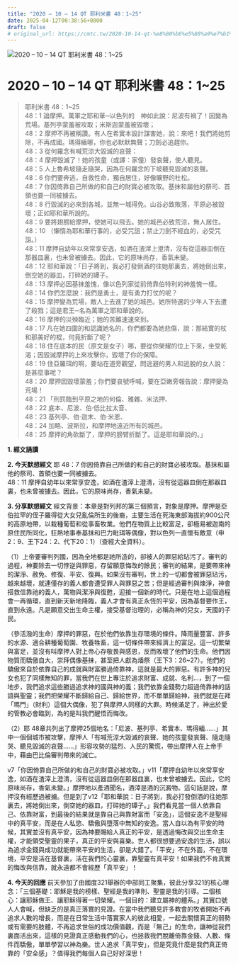 ```yaml
---
title: "2020 – 10 – 14 QT 耶利米書 48：1~25"
date: 2025-04-12T00:38:56+0800
draft: false
# original_url: https://cmtc.tw/2020-10-14-qt-%e8%80%b6%e5%88%a9%e7%b1%b3%e6%9b%b8-48%ef%bc%9a125
---
```


![2020 – 10 – 14 QT 耶利米書 48：1\~25](/images/qt.jpg   "2020 – 10 – 14 QT 耶利米書 48：1\~25")

# 2020 – 10 – 14 QT 耶利米書 48：1\~25

> 耶利米書 48：1\~25  
> 48：1 論摩押。萬軍之耶和華─以色列的　神如此說：尼波有禍了！因變為荒場。基列亭蒙羞被攻取；米斯迦蒙羞被毀壞；  
> 48：2 摩押不再被稱讚。有人在希實本設計謀害她，說：來吧！我們將她剪除，不再成國。瑪得緬哪，你也必默默無聲；刀劍必追趕你。  
> 48：3 從何羅念有喊荒涼大毀滅的哀聲：  
> 48：4 摩押毀滅了！她的孩童（或譯：家僮）發哀聲，使人聽見。  
> 48：5 人上魯希坡隨走隨哭，因為在何羅念的下坡聽見毀滅的哀聲。  
> 48：6 你們要奔逃，自救性命，獨自居住，好像曠野的杜松。  
> 48：7 你因倚靠自己所做的和自己的財寶必被攻取。基抹和屬他的祭司、首領也要一同被擄去。  
> 48：8 行毀滅的必來到各城，並無一城得免。山谷必致敗落，平原必被毀壞；正如耶和華所說的。  
> 48：9 要將翅膀給摩押，使她可以飛去。她的城邑必致荒涼，無人居住。  
> 48：10 （懶惰為耶和華行事的，必受咒詛；禁止刀劍不經血的，必受咒詛。）  
> 48：11 摩押自幼年以來常享安逸，如酒在渣滓上澄清，沒有從這器皿倒在那器皿裏，也未曾被擄去。因此，它的原味尚存，香氣未變。  
> 48：12 耶和華說：「日子將到，我必打發倒酒的往她那裏去，將她倒出來，倒空她的器皿，打碎她的罈子。  
> 48：13 摩押必因基抹羞愧，像以色列家從前倚靠伯特利的神羞愧一樣。  
> 48：14 你們怎麼說：我們是勇士，是有勇力打仗的呢？  
> 48：15 摩押變為荒場，敵人上去進了她的城邑。她所特選的少年人下去遭了殺戮；這是君王─名為萬軍之耶和華說的。  
> 48：16 摩押的災殃臨近；她的苦難速速來到。  
> 48：17 凡在她四圍的和認識她名的，你們都要為她悲傷，說：那結實的杖和那美好的棍，何竟折斷了呢？  
> 48：18 住在底本的民（原文是女子）哪，要從你榮耀的位上下來，坐受乾渴；因毀滅摩押的上來攻擊你，毀壞了你的保障。  
> 48：19 住亞羅珥的啊，要站在道旁觀望，問逃避的男人和逃脫的女人說：是甚麼事呢？  
> 48：20 摩押因毀壞蒙羞；你們要哀號呼喊，要在亞嫩旁報告說：摩押變為荒場！  
> 48：21 「刑罰臨到平原之地的何倫、雅雜、米法押、  
> 48：22 底本、尼波、伯‧低比拉太音、  
> 48：23 基列亭、伯‧迦末、伯‧米恩、  
> 48：24 加略、波斯拉，和摩押地遠近所有的城邑。  
> 48：25 摩押的角砍斷了，摩押的膀臂折斷了。這是耶和華說的。」

**1. 經文誦讀**

**2.  今天默想經文**
耶 48：7 你因倚靠自己所做的和自己的財寶必被攻取。基抹和屬他的祭司、首領也要一同被擄去。  
48：11 摩押自幼年以來常享安逸，如酒在渣滓上澄清，沒有從這器皿倒在那器皿裏，也未曾被擄去。因此，它的原味尚存，香氣未變。

**3. 分享默想經文**
經文背景：本章是對列邦的第三個預言，對象是摩押。摩押是亞伯拉罕的侄子羅得從大女兒亂倫所生的後裔，主要生活在死海東部海拔約900公尺的高原地帶，以栽種葡萄和從事畜牧業。他們在物質上比較富足，卻極易被迦南的原住民所同化，狂熱地事奉基抹和巴力毗珥等偶像，對以色列一直懷有敵意（申2：9、王下24：2、代下20：1）（查經大全資料）。

（1）上帝要審判列國，因為全地都是祂所造的，卻被人的罪惡給玷污了。審判的過程，神要除去一切悖逆與罪惡，存留願意悔改的餘民；審判的結果，是要帶來神的潔淨、赦免、修復、平安、復興。如果沒有審判，世上的一切都會被罪惡玷污，越來越壞，就連僅存的義人都會遭受罪人與罪惡之苦；但是經過審判與煉淨，神會搭救信靠祂的義人，萬物與潔淨與復甦，迎接一個新的時代。只是在地上這個過程會一再循環，直到新天新地降臨，義人才會有真正永恆的平安，因為基督要作王，直到永遠。凡是願意交出生命主權，接受基督治理的，必稱為神的兒女，天國的子民。

（參活潑的生命）摩押的罪惡，在於他們依靠生存環境的條件。降雨量豐富、許多的水源、適合耕種葡萄園、牧養牲畜，這一切條件帶來經濟上的富足。這一切繁榮與富足，並沒有叫摩押人對上帝心存敬畏與感恩，反而敗壞了他們的生命。他們因物質而驕傲自大，崇拜偶像基抹，甚至把人獻為燔祭（王下3：26\~27）。他們的驕傲來自於依靠自己的成就與財富勝過倚靠神，這就是最大的罪惡。有許多神的兒女也犯了同樣無知的罪，當我們在世上專注於追求財富、成就、名利…，到了一個地步，我們追求這些勝過追求神的國與神的義；我們依靠金錢勢力超過倚靠神的話語與聖靈；我們把榮耀不斷歸給自己、歸給世界，而不單單歸給神，我們就是在拜「瑪門」（財利）這個大偶像，犯了與摩押人同樣的大罪。時候滿足了，神出於愛的管教必會臨到，為的是叫我們醒悟而悔改。

（2）耶 48章共列出了摩押25個地名：「尼波、基列亭、希實本、瑪得緬……」其中一個個城市被攻擊，摩押人「有喊荒涼大毀滅的哀聲、她的孩童發哀聲、隨走隨哭、聽見毀滅的哀聲……」形容攻勢的猛烈、人民的驚慌，帶出摩押人在上帝手中，藉由巴比倫審判帶來的滅亡。

v7「你因倚靠自己所做的和自己的財寶必被攻取。」v11「摩押自幼年以來常享安逸，如酒在渣滓上澄清，沒有從這器皿倒在那器皿裏，也未曾被擄去。因此，它的原味尚存，香氣未變。」摩押地以產酒聞名，酒滓是酒的沉澱物。這句話是說，摩押沒有經歷過被擄。但是到了v12「耶和華說：日子將到，我必打發倒酒的往她那裏去，將她倒出來，倒空她的器皿，打碎她的罈子。」我們看見當一個人依靠自己、依靠財富，到最後的結果就是靠自己與靠財富而「安逸」，這個安逸不是聖經中的真平安，而是在人私慾、驕傲與墮落中無知的安逸。當人自以為有平安的時候，其實並沒有真平安，因為神要賜給人真正的平安，是透過悔改與交出生命主權，才能領受聖靈的果子，真正的平安與喜樂。世人都很想要過安逸的生活，誤以為追求金錢與成功就能帶來平安的生活，卻是大錯了。「平安」不在外面，不在環境，平安是活在基督裏，活在我們的心靈裏，靠聖靈有真平安！如果我們不肯真實的悔改與信靠，就永遠都不會經歷「真平安」！

**4. 今天的回應**
前天參加了由國度321舉辦的中部同工聚集，彼此分享321的核心理念：「三個基礎：耶穌是我的榜樣、聖經是我的準則、聖靈是我的引導。二個核心：讓耶穌做王、讓耶穌得著一切榮耀。一個目的：建立屬神的體系。」其實口號人人會喊，但缺乏的是真正落實的見證。在當中我們聽見許多教會的牧者開始不再追求人數的增長，而是在日常生活中落實家人的彼此相愛，一起去關懷真正的弱勢或有需要的肢體，不再追求世俗的成功價值觀，而是「無己」的生命，讓神從我們裏面活出來，這樣的見證真正感動我們的心，也拯救我們脫離倚靠金錢、人數、條件而驕傲，單單學習以神為樂。世人追求「真平安」，但是究竟什麼是我們真正倚靠的「安全感」？值得我們每個人自己好好深思！
